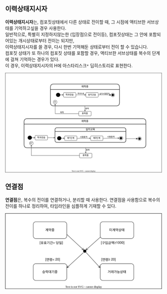## 이력상태지시자
 **이력상태지시자**는, 컴포짓상태에서 다른 상태로 전이할 때, 그 시점에 액티브한 서브상태를 기억하고싶을 경우 사용한다.<br>
 일반적으로, 특별히 지정하지않는한 (입장점으로 전이등), 컴포짓상태는 그 안에 포함되어있는 개시상태로부터 전이는 되지만, <br>
 이력상태지시자를 쓸 경우, 다시 한번 기억해둔 상태로부터 전이 할 수 있습니다.<br>
  컴포짓 상태가 또 하나의 컴포짓 상태를 포함할 경우, 액티브한 서브상태를 복수의 단계에 걸쳐 기억하는 경우가 있다. <br>
 이 경우, 이력상태지시자의 H에 아스타리스크` * ` 딥히스토리로 표현한다.
 
 <img align="center" src="../images/State_Machine_Diagram/이력상태지시자.drawio.svg">
  
 ## 연결점
 **연결점**은, 복수의 전이를 연결하거나, 분리할 때 사용한다. 연결점을 사용함으로 복수의 전이를 하나로 정리하여, 타임라인을 심플하게 기재할 수 있다.
 
  <img align="center" src="../images/State_Machine_Diagram/SMD_ConnectPoint.drawio.svg">
